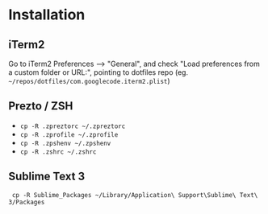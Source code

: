Installation
=============

## iTerm2
Go to iTerm2 Preferences --> "General", and check "Load preferences from a custom folder or URL:",
pointing to dotfiles repo (eg. `~/repos/dotfiles/com.googlecode.iterm2.plist`)

## Prezto / ZSH
- `cp -R .zpreztorc ~/.zpreztorc`
- `cp -R .zprofile ~/.zprofile`
- `cp -R .zpshenv ~/.zpshenv`
- `cp -R .zshrc ~/.zshrc`

## Sublime Text 3
``` cp -R Sublime_Packages ~/Library/Application\ Support\Sublime\ Text\ 3/Packages```